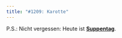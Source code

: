 ```yaml
---
title: "#1209: Karotte"
---
```


P.S.: 
Nicht vergessen: Heute ist <a href="http://www.fonflatter.de/dateien/kalender_fonflatter_2009.pdf"><strong>Suppentag</strong></a>.

